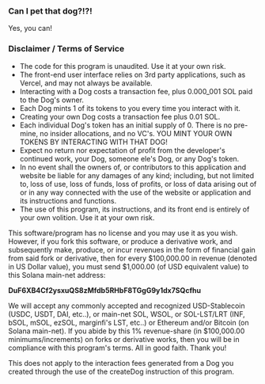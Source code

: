 ### Can I pet that dog?!?!

Yes, you can!

### Disclaimer / Terms of Service

- The code for this program is unaudited. Use it at your own risk.
- The front-end user interface relies on 3rd party applications, such as Vercel, and may not always be available.
- Interacting with a Dog costs a transaction fee, plus 0.000_001 SOL paid to the Dog's owner.
- Each Dog mints 1 of its tokens to you every time you interact with it.
- Creating your own Dog costs a transaction fee plus 0.01 SOL.
- Each individual Dog's token has an initial supply of 0. There is no pre-mine, no insider allocations, and no VC's. YOU MINT YOUR OWN TOKENS BY INTERACTING WITH THAT DOG!
- Expect no return nor expectation of profit from the developer's continued work, your Dog, someone ele's Dog, or any Dog's token.
- In no event shall the owners of, or contributors to this application
  and website be liable for any damages of any kind; including, but
  not limited to, loss of use, loss of funds, loss of profits, or loss
  of data arising out of or in any way connected with the use of the
  website or application and its instructions and functions.
- The use of this program, its instructions, and its front end is entirely of your own volition. Use it at your own risk.

This software/program has no license and you may use it as you wish. However, if you fork this software, or produce a derivative work, and subsequently make, produce, or incur revenues in the form of financial gain from said fork or derivative, then for every $100,000.00 in revenue (denoted in US Dollar value), you must send $1,000.00 (of USD equivalent value) to this Solana main-net address: 

**DuF6XB4Cf2ysxuQS8zMfdb5RHbF8TGgG9y1dx7SQcfhu**

We will accept any commonly accepted and recognized USD-Stablecoin (USDC, USDT, DAI, etc..), or main-net SOL, WSOL, or SOL-LST/LRT (INF, bSOL, mSOL, ezSOL, marginfi's LST, etc..) or Ethereum and/or Bitcoin (on Solana main-net). If you abide by this 1% revenue-share (in $100,000.00 minimums/increments) on forks or derivative works, then you will be in compliance with this program's terms. All in good faith. Thank you!

This does not apply to the interaction fees generated from a Dog you created through the use of the createDog instruction of this program.